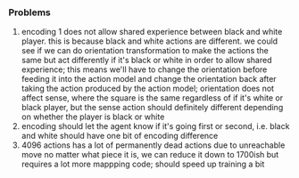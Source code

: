 ### Problems
1. encoding 1 does not allow shared experience between black and white player. this is because black and white actions are different. we could see if we can do orientation transformation to make the actions the same but act differently if it's black or white in order to allow shared experience; this means we'll have to change the orientation before feeding it into the action model and change the orientation back after taking the action produced by the action model; orientation does not affect sense, where the square is the same regardless of if it's white or black player, but the sense action should definitely different depending on whether the player is black or white
2. encoding should let the agent know if it's going first or second, i.e. black and white should have one bit of encoding difference
3. 4096 actions has a lot of permanently dead actions due to unreachable move no matter what piece it is, we can reduce it down to 1700ish but requires a lot more mappping code; should speed up training a bit
